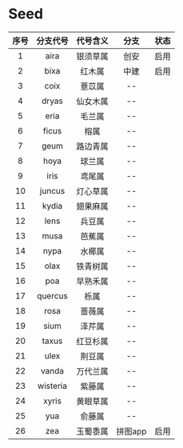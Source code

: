 # Seed

|序号|分支代号|代号含义|分支|状态|
|:--:|:--:|:--:|:--:|:--:|
|1|aira|银须草属|创安|启用|
|2|bixa|红木属|中建|启用|
|3|coix|薏苡属|--||
|4|dryas|仙女木属|--||
|5|eria|毛兰属|--||
|6|ficus|榕属|--||
|7|geum|路边青属|--||
|8|hoya|球兰属|--||
|9|iris|鸢尾属|--||
|10|juncus|灯心草属|--||
|11|kydia|翅果麻属|--||
|12|lens|兵豆属|--||
|13|musa|芭蕉属|--||
|14|nypa|水椰属|--||
|15|olax|铁青树属|--||
|16|poa|早熟禾属|--||
|17|quercus|栎属|--||
|18|rosa|蔷薇属|--||
|19|sium|泽芹属|--||
|20|taxus|红豆杉属|--||
|21|ulex|荆豆属|--||
|22|vanda|万代兰属|--||
|23|wisteria|紫藤属|--||
|24|xyris|黄眼草属|--||
|25|yua|俞藤属|--||
|26|zea|玉蜀黍属|拼图app|启用|